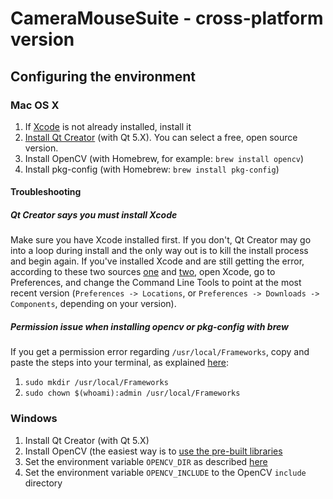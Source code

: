 # CameraMouseSuite - cross-platform version

## Configuring the environment

### Mac OS X

1. If [Xcode](https://developer.apple.com/xcode/) is not already installed, install it
1. [Install Qt Creator](https://www1.qt.io/download/) (with Qt 5.X). You can select a free, open source version.
1. Install OpenCV (with Homebrew, for example: `brew install opencv`)
1. Install pkg-config (with Homebrew: `brew install pkg-config`)

#### Troubleshooting

##### Qt Creator says you must install Xcode

Make sure you have Xcode installed first. If you don't, Qt Creator may go into a loop during install and the only way out is to kill the install process and begin again. If you've installed Xcode and are still getting the error, according to these two sources [one](https://stackoverflow.com/a/38678822/2555516) and [two](https://www.codeproject.com/Tips/740041/Installing-Qt-on-Mac-OS-X), open Xcode, go to Preferences, and change the Command Line Tools to point at the most recent version (`Preferences -> Locations`, or `Preferences -> Downloads -> Components`, depending on your version).

##### Permission issue when installing opencv or pkg-config with brew

If you get a permission error regarding `/usr/local/Frameworks`, copy and paste the steps into your terminal, as explained [here](https://github.com/Homebrew/homebrew-core/issues/19286):
1. `sudo mkdir /usr/local/Frameworks`
1. `sudo chown $(whoami):admin /usr/local/Frameworks`


### Windows

1. Install Qt Creator (with Qt 5.X)
1. Install OpenCV (the easiest way is to [use the pre-built libraries](http://docs.opencv.org/doc/tutorials/introduction/windows_install/windows_install.html)
1. Set the environment variable `OPENCV_DIR` as described [here](http://docs.opencv.org/doc/tutorials/introduction/windows_install/windows_install.html#windowssetpathandenviromentvariable)
1. Set the environment variable `OPENCV_INCLUDE` to the OpenCV `include` directory
